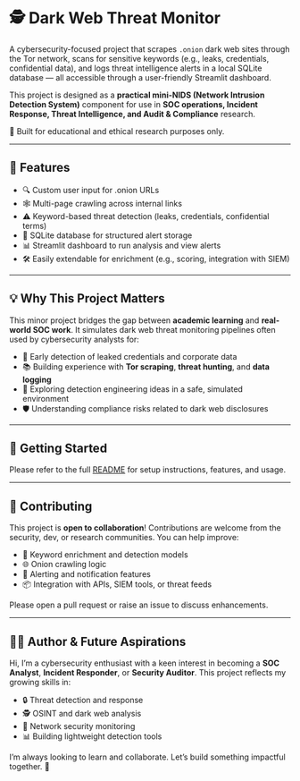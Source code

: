 # 🕵️ Dark Web Threat Monitor

A cybersecurity-focused project that scrapes `.onion` dark web sites through the Tor network, scans for sensitive keywords (e.g., leaks, credentials, confidential data), and logs threat intelligence alerts in a local SQLite database — all accessible through a user-friendly Streamlit dashboard.

This project is designed as a **practical mini-NIDS (Network Intrusion Detection System)** component for use in **SOC operations, Incident Response, Threat Intelligence, and Audit & Compliance** research.

🚨 Built for educational and ethical research purposes only.

---

## 📌 Features

- 🔍 Custom user input for .onion URLs
- 🕸️ Multi-page crawling across internal links
- ⚠️ Keyword-based threat detection (leaks, credentials, confidential terms)
- 💾 SQLite database for structured alert storage
- 📊 Streamlit dashboard to run analysis and view alerts
- 🛠️ Easily extendable for enrichment (e.g., scoring, integration with SIEM)

---

## 💡 Why This Project Matters

This minor project bridges the gap between **academic learning** and **real-world SOC work**. It simulates dark web threat monitoring pipelines often used by cybersecurity analysts for:

- 🔎 Early detection of leaked credentials and corporate data
- 📚 Building experience with **Tor scraping**, **threat hunting**, and **data logging**
- 🧪 Exploring detection engineering ideas in a safe, simulated environment
- 🛡️ Understanding compliance risks related to dark web disclosures

---

## 🚀 Getting Started

Please refer to the full [README](./README.md) for setup instructions, features, and usage.

---

## 🤝 Contributing

This project is **open to collaboration**! Contributions are welcome from the security, dev, or research communities. You can help improve:

- 🔬 Keyword enrichment and detection models
- 🌐 Onion crawling logic
- 📡 Alerting and notification features
- 📦 Integration with APIs, SIEM tools, or threat feeds

Please open a pull request or raise an issue to discuss enhancements.

---

## 👨‍💻 Author & Future Aspirations

Hi, I’m a cybersecurity enthusiast with a keen interest in becoming a **SOC Analyst**, **Incident Responder**, or **Security Auditor**. This project reflects my growing skills in:

- 🔒 Threat detection and response
- 🕵️ OSINT and dark web analysis
- 📡 Network security monitoring
- 📊 Building lightweight detection tools

I’m always looking to learn and collaborate. Let’s build something impactful together. 🤝
